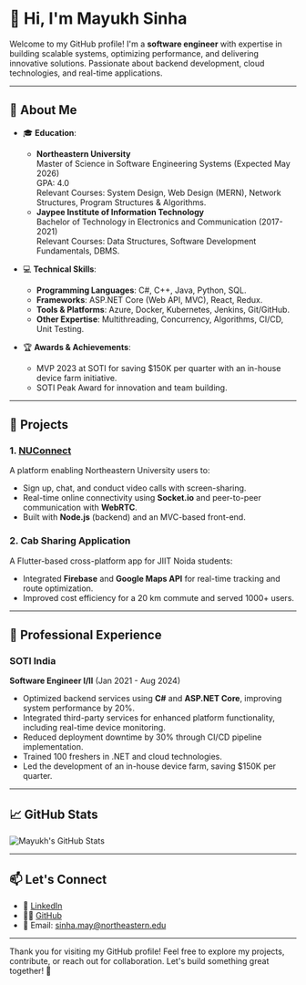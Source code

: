 # 👋 Hi, I'm Mayukh Sinha

Welcome to my GitHub profile! I'm a **software engineer** with expertise in building scalable systems, optimizing performance, and delivering innovative solutions. Passionate about backend development, cloud technologies, and real-time applications.

---

## 🚀 About Me

- 🎓 **Education**:
  - **Northeastern University**  
    Master of Science in Software Engineering Systems (Expected May 2026)  
    GPA: 4.0  
    Relevant Courses: System Design, Web Design (MERN), Network Structures, Program Structures & Algorithms.
  - **Jaypee Institute of Information Technology**  
    Bachelor of Technology in Electronics and Communication (2017-2021)  
    Relevant Courses: Data Structures, Software Development Fundamentals, DBMS.

- 💻 **Technical Skills**:
  - **Programming Languages**: C#, C++, Java, Python, SQL.
  - **Frameworks**: ASP.NET Core (Web API, MVC), React, Redux.
  - **Tools & Platforms**: Azure, Docker, Kubernetes, Jenkins, Git/GitHub.
  - **Other Expertise**: Multithreading, Concurrency, Algorithms, CI/CD, Unit Testing.

- 🏆 **Awards & Achievements**:
  - MVP 2023 at SOTI for saving $150K per quarter with an in-house device farm initiative.
  - SOTI Peak Award for innovation and team building.

---

## 🌟 Projects

### 1. [NUConnect](https://github.com/neu-msinha/ConnectRoom)
A platform enabling Northeastern University users to:
- Sign up, chat, and conduct video calls with screen-sharing.
- Real-time online connectivity using **Socket.io** and peer-to-peer communication with **WebRTC**.
- Built with **Node.js** (backend) and an MVC-based front-end.

### 2. Cab Sharing Application
A Flutter-based cross-platform app for JIIT Noida students:
- Integrated **Firebase** and **Google Maps API** for real-time tracking and route optimization.
- Improved cost efficiency for a 20 km commute and served 1000+ users.

---

## 💼 Professional Experience

### **SOTI India**  
**Software Engineer I/II** (Jan 2021 - Aug 2024)
- Optimized backend services using **C#** and **ASP.NET Core**, improving system performance by 20%.
- Integrated third-party services for enhanced platform functionality, including real-time device monitoring.
- Reduced deployment downtime by 30% through CI/CD pipeline implementation.
- Trained 100 freshers in .NET and cloud technologies.
- Led the development of an in-house device farm, saving $150K per quarter.

---

## 📈 GitHub Stats

![Mayukh's GitHub Stats](https://github-readme-stats.vercel.app/api?username=neu-msinha&show_icons=true&theme=radical)

---

## 📫 Let's Connect

- 💼 [LinkedIn](https://www.linkedin.com/in/mayukh99)
- 🧑‍💻 [GitHub](https://github.com/neu-msinha)
- 📧 Email: [sinha.may@northeastern.edu](mailto:sinha.may@northeastern.edu)

---

Thank you for visiting my GitHub profile! Feel free to explore my projects, contribute, or reach out for collaboration. Let's build something great together! 🚀
